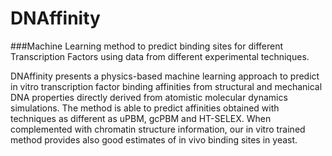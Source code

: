 # DNAffinity
###Machine Learning method to predict binding sites for different Transcription Factors using data from different experimental techniques.

DNAffinity presents a physics-based machine learning approach to predict in vitro transcription factor binding affinities from structural and mechanical DNA properties directly derived from atomistic molecular dynamics simulations. The method is able to predict affinities obtained with techniques as different as uPBM, gcPBM and HT-SELEX. When complemented with chromatin structure information, our in vitro trained method provides also good estimates of in vivo binding sites in yeast. 
